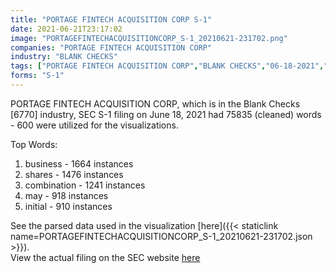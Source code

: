 ```yaml
---
title: "PORTAGE FINTECH ACQUISITION CORP S-1"
date: 2021-06-21T23:17:02
image: "PORTAGEFINTECHACQUISITIONCORP_S-1_20210621-231702.png"
companies: "PORTAGE FINTECH ACQUISITION CORP"
industry: "BLANK CHECKS"
tags: ["PORTAGE FINTECH ACQUISITION CORP","BLANK CHECKS","06-18-2021","S-1"]
forms: "S-1"
---
```

PORTAGE FINTECH ACQUISITION CORP, which is in the Blank Checks [6770] industry, SEC S-1 filing on June 18, 2021 had 75835 (cleaned) words - 600 were utilized for the visualizations.

Top Words:
1. business - 1664 instances
2. shares - 1476 instances
3. combination - 1241 instances
4. may - 918 instances
5. initial - 910 instances


See the parsed data used in the visualization [here]({{< staticlink name=PORTAGEFINTECHACQUISITIONCORP_S-1_20210621-231702.json >}}).  
View the actual filing on the SEC website [here](https://www.sec.gov/Archives/edgar/data/1853580/0001829126-21-005280.txt)